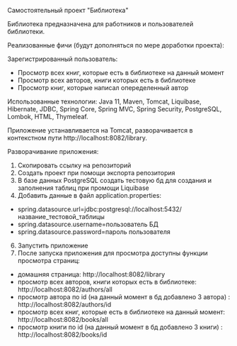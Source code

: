 Самостоятельный проект "Библиотека"

Библиотека предназначена для работников и пользователей библиотеки.

Реализованные фичи (будут дополняться по мере доработки проекта):

Зарегистрированный пользователь:

- Просмотр всех книг, которые есть в библиотеке на данный момент
- Просмотр всех авторов, книги которых есть в библиотеке
- Просмотр книг, которые написал опеределенный автор

Использованные технологии: Java 11, Maven, Tomcat, Liquibase, Hibernate, JDBC, Spring Core, Spring MVC, Spring Security, PostgreSQL, Lombok, HTML, Thymeleaf.

Приложение устанавливается на Tomcat, разворачивается в контекстном пути http://localhost:8082/library.

Разворачивание приложения:

1. Скопировать ссылку на репозиторий 
2. Создать проект при помощи экспорта репозитория
3. В базе данных PostgreSQL создать тестовую бд для создания и заполнения таблиц при промощи Liquibase
4. Добавить данные в файл application.properties:

- spring.datasource.url=jdbc:postgresql://localhost:5432/название_тестовой_таблицы
- spring.datasource.username=пользователь БД
- spring.datasource.password=пароль пользователя

6. Запустить приложение
7. После запуска приложения для просмотра доступны функции просмотра страниц:

- домашняя страница: http://localhost:8082/library 
- просмотр всех авторов, книги которых есть в библиотеке: http://localhost:8082/authors/all
- просмотр автора по id (на данный момент в бд добавлено 3 автора) : http://localhost:8082/authors/id
- просмотр всех книг, которые есть в библиотеке на данный момент: http://localhost:8082/books/all
- просмотр книги по id (на данный момент в бд добавлено 3 книги) : http://localhost:8082/books/id